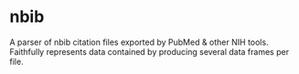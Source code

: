 # nbib

A parser of nbib citation files exported by PubMed & other NIH tools. Faithfully represents data contained by producing several data frames per file. 
